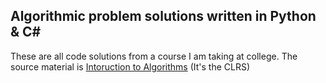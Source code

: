 ## Algorithmic problem solutions written in Python & C#
These are all code solutions from a course I am taking at college. The source material is [Intoruction to Algorithms](https://en.wikipedia.org/wiki/Introduction_to_Algorithms) (It's the CLRS)
